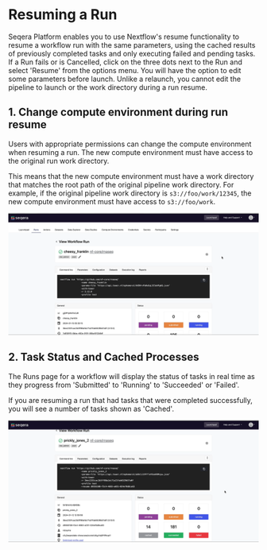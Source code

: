 # Resuming a Run

Seqera Platform enables you to use Nextflow's resume functionality to resume a workflow run with the same parameters, using the cached results of previously completed tasks and only executing failed and pending tasks. If a Run fails or is Cancelled, click on the three dots next to the Run and select 'Resume' from the options menu. You will have the option to edit some parameters before launch. Unlike a relaunch, you cannot edit the pipeline to launch or the work directory during a run resume.

## 1. Change compute environment during run resume

Users with appropriate permissions can change the compute environment when resuming a run. The new compute environment must have access to the original run work directory.

This means that the new compute environment must have a work directory that matches the root path of the original pipeline work directory. For example, if the original pipeline work directory is `s3://foo/work/12345`, the new compute environment must have access to `s3://foo/work`.

![Resuming a run](assets/sp-cloud-resume-a-run.gif)

## 2. Task Status and Cached Processes

The Runs page for a workflow will display the status of tasks in real time as they progress from 'Submitted' to 'Running' to 'Succeeded' or 'Failed'.

If you are resuming a run that had tasks that were completed successfully, you will see a number of tasks shown as 'Cached'.

![Cached processes](assets/sp-cloud-cached-processes.gif)
